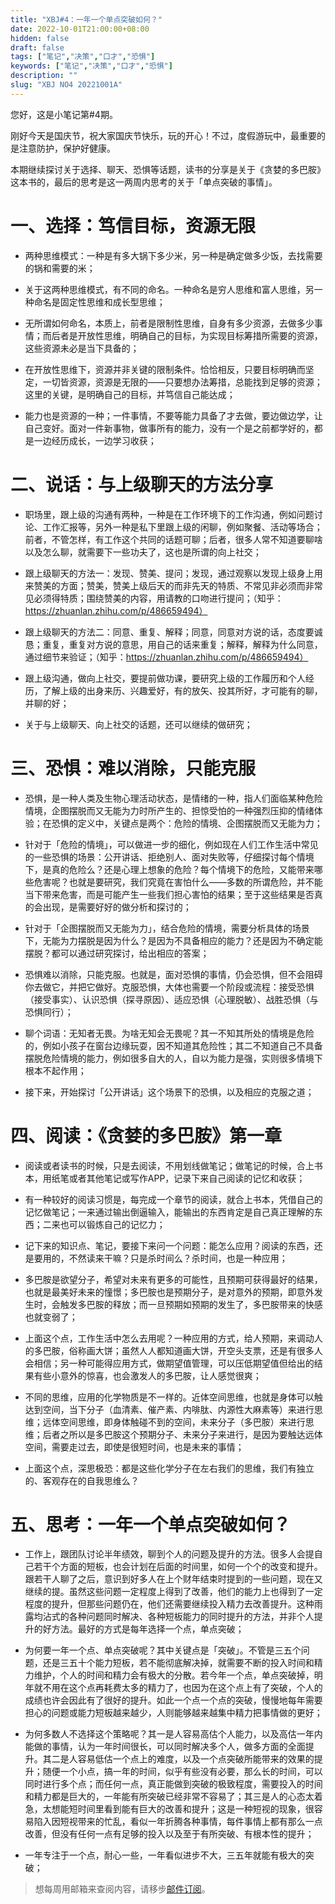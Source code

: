 ```yaml
---
title: "XBJ#4：一年一个单点突破如何？"
date: 2022-10-01T21:00:00+08:00
hidden: false
draft: false
tags: ["笔记","决策","口才","恐惧"]
keywords: ["笔记","决策","口才","恐惧"]
description: ""
slug: "XBJ NO4 20221001A"
---
```




您好，这是小笔记第#4期。

刚好今天是国庆节，祝大家国庆节快乐，玩的开心！不过，度假游玩中，最重要的是注意防护，保护好健康。

本期继续探讨关于选择、聊天、恐惧等话题，读书的分享是关于《贪婪的多巴胺》这本书的，最后的思考是这一两周内思考的关于「单点突破的事情」。

<!--more-->

# 一、选择：笃信目标，资源无限

- 两种思维模式：一种是有多大锅下多少米，另一种是确定做多少饭，去找需要的锅和需要的米；

- 关于这两种思维模式，有不同的命名。一种命名是穷人思维和富人思维，另一种命名是固定性思维和成长型思维；

- 无所谓如何命名，本质上，前者是限制性思维，自身有多少资源，去做多少事情；而后者是开放性思维，明确自己的目标，为实现目标筹措所需要的资源，这些资源未必是当下具备的；

- 在开放性思维下，资源并非关键的限制条件。恰恰相反，只要目标明确而坚定，一切皆资源，资源是无限的——只要想办法筹措，总能找到足够的资源；这里的关键，是明确自己的目标，并笃信自己能达成；

- 能力也是资源的一种；一件事情，不要等能力具备了才去做，要边做边学，让自己变好。面对一件新事物，做事所有的能力，没有一个是之前都学好的，都是一边经历成长，一边学习收获；


# 二、说话：与上级聊天的方法分享

- 职场里，跟上级的沟通有两种，一种是在工作环境下的工作沟通，例如问题讨论、工作汇报等，另外一种是私下里跟上级的闲聊，例如聚餐、活动等场合；前者，不管怎样，有工作这个共同的话题可聊；后者，很多人常不知道要聊啥以及怎么聊，就需要下一些功夫了，这也是所谓的向上社交；

- 跟上级聊天的方法一：发现、赞美、提问；发现，通过观察以发现上级身上用来赞美的方面；赞美，赞美上级后天的而非先天的特质、不常见非必须而非常见必须得特质；围绕赞美的内容，用请教的口吻进行提问；（知乎：https://zhuanlan.zhihu.com/p/486659494）

- 跟上级聊天的方法二：同意、重复、解释；同意，同意对方说的话，态度要诚恳；重复，重复对方说的意思，用自己的话来重复；解释，解释为什么同意，通过细节来验证；（知乎：https://zhuanlan.zhihu.com/p/486659494）

- 跟上级沟通，做向上社交，要提前做功课，要研究上级的工作履历和个人经历，了解上级的出身来历、兴趣爱好，有的放矢、投其所好，才可能有的聊，并聊的好；

- 关于与上级聊天、向上社交的话题，还可以继续的做研究；


# 三、恐惧：难以消除，只能克服

- 恐惧，是一种人类及生物心理活动状态，是情绪的一种，指人们面临某种危险情境，企图摆脱而又无能为力时所产生的、担惊受怕的一种强烈压抑的情绪体验；在恐惧的定义中，关键点是两个：危险的情境、企图摆脱而又无能为力；

- 针对于「危险的情境」，可以做进一步的细化，例如现在人们工作生活中常见的一些恐惧的场景：公开讲话、拒绝别人、面对失败等，仔细探讨每个情境下，是真的危险么？还是心理上想象的危险？每个情境下的危险，又能带来哪些危害呢？也就是要研究，我们究竟在害怕什么——多数的所谓危险，并不能当下带来危害，而是可能产生一些我们担心害怕的结果；至于这些结果是否真的会出现，是需要好好的做分析和探讨的；

- 针对于「企图摆脱而又无能为力」，结合危险的情境，需要分析具体的场景下，无能为力摆脱是因为什么？是因为不具备相应的能力？还是因为不确定能摆脱？都可以通过研究探讨，给出相应的答案；

- 恐惧难以消除，只能克服。也就是，面对恐惧的事情，仍会恐惧，但不会阻碍你去做它，并把它做好。克服恐惧，大体也需要一个阶段或流程：接受恐惧（接受事实）、认识恐惧（探寻原因）、适应恐惧（心理脱敏）、战胜恐惧（与恐惧同行）；

- 聊个词语：无知者无畏。为啥无知会无畏呢？其一不知其所处的情境是危险的，例如小孩子在窗台边缘玩耍，因不知道其危险性；其二不知道自己不具备摆脱危险情境的能力，例如很多自大的人，自以为能力是强，实则很多情境下根本不起作用；

- 接下来，开始探讨「公开讲话」这个场景下的恐惧，以及相应的克服之道；



# 四、阅读：《贪婪的多巴胺》第一章

- 阅读或者读书的时候，只是去阅读，不用划线做笔记；做笔记的时候，合上书本，用纸笔或者其他笔记或写作APP，记录下来自己阅读的记忆和收获；

- 有一种较好的阅读习惯是，每完成一个章节的阅读，就合上书本，凭借自己的记忆做笔记；一来通过输出倒逼输入，能输出的东西肯定是自己真正理解的东西；二来也可以锻炼自己的记忆力；

- 记下来的知识点、笔记，要接下来问一个问题：能怎么应用？阅读的东西，还是要用的，不然读来干嘛？只是杀时间么？杀时间，也是一种应用；

- 多巴胺是欲望分子，希望对未来有更多的可能性，且预期可获得最好的结果，也就是最美好未来的憧憬；多巴胺也是预期分子，是对意外的预期，即意外发生时，会触发多巴胺的释放；而一旦预期如预期的发生了，多巴胺带来的快感也就变弱了；

- 上面这个点，工作生活中怎么去用呢？一种应用的方式，给人预期，来调动人的多巴胺，俗称画大饼；虽然人人都知道画大饼，开空头支票，还是有很多人会相信；另一种可能得应用方式，做期望值管理，可以压低期望值但给出的结果有些小意外的惊喜，也会激发人的多巴胺，让人感觉很爽；

- 不同的思维，应用的化学物质是不一样的。近体空间思维，也就是身体可以触达到空间，当下分子（血清素、催产素、内啡肽、内源性大麻素等）来进行思维；远体空间思维，即身体触碰不到的空间，未来分子（多巴胺）来进行思维；后者之所以是多巴胺这个预期分子、未来分子来进行，是因为要触达远体空间，需要走过去，即使是很短时间，也是未来的事情；

- 上面这个点，深思极恐：都是这些化学分子在左右我们的思维，我们有独立的、客观存在的自我思维么？


# 五、思考：一年一个单点突破如何？

- 工作上，跟团队讨论半年绩效，聊到个人的问题及提升的方法。很多人会提自己若干个方面的短板，也会计划在后面的时间里，如何一个个的改变和提升。跟若干人聊了之后，意识到好多人在上个财年结束时提到的一些问题，现在又继续的提。虽然这些问题一定程度上得到了改善，他们的能力上也得到了一定程度的提升，但那些问题仍在，他们还需要继续投入精力去改善提升。这种雨露均沾式的各种问题同时解决、各种短板能力的同时提升的方法，并非个人提升的好方法。最好的方式是每年选择一个点，单点突破；

- 为何要一年一个点、单点突破呢？其中关键点是「突破」。不管是三五个问题，还是三五十个能力短板，若不能彻底解决掉，就需要不断的投入时间和精力维护，个人的时间和精力会有极大的分散。若今年一个点，单点突破掉，明年就不用在这个点再耗费太多的精力了，也因为在这个点上有了突破，个人的成绩也许会因此有了很好的提升。如此一个点一个点的突破，慢慢地每年需要担心的问题或能力短板越来越少，人则能够越来越集中精力把事情做的更好；

- 为何多数人不选择这个策略呢？其一是人容易高估个人能力，以及高估一年内能做的事情，认为一年时间很长，可以同时解决多个人，做多方面的全面提升。其二是人容易低估一个点上的难度，以及一个点突破所能带来的效果的提升；随便一个小点，搞一年的时间，似乎有些没有必要，那么长的时间，可以同时进行多个点；而任何一点，真正能做到突破的极致程度，需要投入的时间和精力都是巨大的，一年能有所突破已经非常不容易了；其三是人的心态太着急，太想能短时间里看到能有巨大的改善和提升；这是一种短视的现象，很容易陷入因短视带来的忙乱，看似一年折腾各种事情，每件事情上都有那么一点改善，但没有任何一点有足够的投入以及至于有所突破、有根本性的提升；

- 一年专注于一个点，耐心一些，一年看似进步不大，三五年就能有极大的突破；






>  
> 想每周用邮箱来查阅内容，请移步[邮件订阅](http://zhiy.cc/xbjme)。
> 
